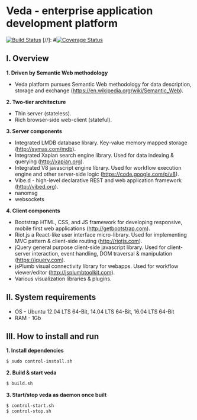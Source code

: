 # Veda - enterprise application development platform 
[![Build Status](https://travis-ci.org/semantic-machines/veda.svg?branch=master)](https://travis-ci.org/semantic-machines/veda)
[//]: #[![Coverage Status](https://coveralls.io/repos/github/semantic-machines/veda/badge.svg?branch=master)](https://coveralls.io/github/semantic-machines/veda?branch=master)

## I. Overview

**1. Driven by Semantic Web methodology**
  - Veda platform pursues Semantic Web methodology for data description, storage and exchange (https://en.wikipedia.org/wiki/Semantic_Web).

**2. Two-tier architecture**
  - Thin server (stateless).
  - Rich browser-side web-client (stateful).

**3. Server components**
  - Integrated LMDB database library. Key-value memory mapped storage (http://symas.com/mdb).
  - Integrated Xapian search engine library. Used for data indexing & querying (http://xapian.org).
  - Integrated V8 javascript engine library. Used for workflow execution engine and other server-side logic (https://code.google.com/p/v8).
  - Vibe.d - high-level declarative REST and web application framework (http://vibed.org).
  - nanomsg
  - websockets    

**4. Client components**
  - Bootstrap HTML, CSS, and JS framework for developing responsive, mobile first web applications (http://getbootstrap.com).
  - Riot.js a React-like user interface micro-library. Used for implementing MVC pattern & client-side routing (http://riotjs.com).
  - jQuery general purpose client-side javascript library. Used for client-server interaction, event handling, DOM traversal & manipulation (https://jquery.com).
  - jsPlumb visual connectivity library for webapps. Used for workflow viewer/editor (http://jsplumbtoolkit.com).
  - Various visualization libraries & plugins.

## II. System requirements
  - OS - Ubuntu 12.04 LTS 64-Bit, 14.04 LTS 64-Bit, 16.04 LTS 64-Bit
  - RAM - 1Gb

## III. How to install and run

**1. Install dependencies**
```sh
$ sudo control-install.sh
```
**2. Build & start veda**
```sh
$ build.sh
```
**3. Start/stop veda as daemon once built**
```sh
$ control-start.sh
$ control-stop.sh
```
